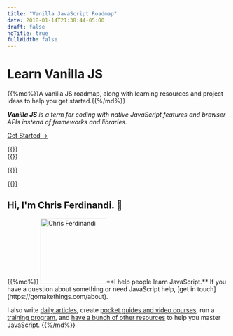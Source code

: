 ```yaml
---
title: "Vanilla JavaScript Roadmap"
date: 2018-01-14T21:38:44-05:00
draft: false
noTitle: true
fullWidth: false
---
```


<h1 class="text-xlarge margin-bottom-small">Learn Vanilla JS</h1>

<p class="text-large">{{%md%}}A vanilla JS roadmap, along with learning resources and project ideas to help you get started.{{%/md%}}</p>

*__Vanilla JS__ is a term for coding with native JavaScript features and browser APIs instead of frameworks and libraries.*

<a class="btn btn-large" href="/roadmap">Get Started &rarr;</a>

<div class="padding-top-large padding-bottom-large">
	{{<testimonial for="joePrevite" photo="true">}}
</div>
<div class="padding-bottom-large">
	{{<testimonial for="jonathanStark2" photo="true">}}
</div>

{{<cta for="learnvjs-home">}}

{{<mailchimp intro="true">}}

## Hi, I'm Chris Ferdinandi. 👋

<div class="clearfix">
{{%md%}}
<img src="/img/chris-ferdinandi-high-res.jpg" alt="Chris Ferdinandi" width="150" height="150" class="img-circle alignleft margin-bottom">**I help people learn JavaScript.** If you have a question about something or need JavaScript help, [get&nbsp;in&nbsp;touch](https://gomakethings.com/about).

I also write [daily articles](https://gomakethings.com/articles/), create [pocket guides and video courses](https://vanillajsguides.com), run a [training program](https://vanillajsacademy.com), and [have a bunch of other resources](https://gomakethings.com/resources/) to help you master JavaScript.
{{%/md%}}
</div>